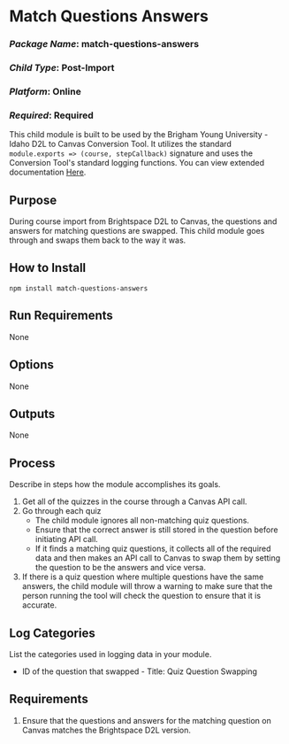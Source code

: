 # Match Questions Answers
### *Package Name*: match-questions-answers
### *Child Type*: Post-Import
### *Platform*: Online
### *Required*: Required

This child module is built to be used by the Brigham Young University - Idaho D2L to Canvas Conversion Tool. It utilizes the standard `module.exports => (course, stepCallback)` signature and uses the Conversion Tool's standard logging functions. You can view extended documentation [Here](https://github.com/byuitechops/d2l-to-canvas-conversion-tool/tree/master/documentation).

## Purpose

During course import from Brightspace D2L to Canvas, the questions and answers for matching questions are swapped. This child module goes
through and swaps them back to the way it was. 

## How to Install

```
npm install match-questions-answers
```

## Run Requirements

None

## Options

None

## Outputs

None

## Process

Describe in steps how the module accomplishes its goals.

1. Get all of the quizzes in the course through a Canvas API call.
2. Go through each quiz
    - The child module ignores all non-matching quiz questions.
    - Ensure that the correct answer is still stored in the question before initiating API call.
    - If it finds a matching quiz questions, it collects all of the required data and then makes an API call to Canvas to swap them
    by setting the question to be the answers and vice versa.
3. If there is a quiz question where multiple questions have the same answers, the child module will throw a warning to make sure that the 
person running the tool will check the question to ensure that it is accurate.

## Log Categories

List the categories used in logging data in your module.

- ID of the question that swapped - Title: Quiz Question Swapping

## Requirements

1. Ensure that the questions and answers for the matching question on Canvas matches the Brightspace D2L version. 